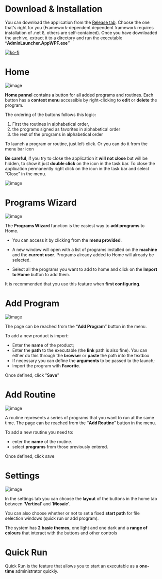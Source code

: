 # Download & Installation
You can download the application from the [Release tab](https://github.com/kdesantis/AdminLauncher/releases).
Choose the one that's right for you (Framework-dependent dependent framework requires installation of .net 8, others are self-contained). 
Once you have downloaded the archive,
extract it to a directory and run the executable **“AdminLauncher.AppWPF.exe”**

[![ko-fi](https://ko-fi.com/img/githubbutton_sm.svg)](https://ko-fi.com/Q5Q61561LT)
# Home
![image](https://github.com/user-attachments/assets/6e4d9dab-1711-4a97-90ff-2ac221bd6789)


**Home pannel** contains a button for all added programs and routines. 
Each button has a **context menu** accessible by right-clicking to **edit** or **delete** the program.

The ordering of the buttons follows this logic:
1. First the routines in alphabetical order,
2. the programs signed as favorites in alphabetical order
3. the rest of the programs in alphabetical order

To launch a program or routine, just left-click.
Or you can do it from the menu bar icon


**Be careful**, if you try to close the application it **will not close** but will be hidden, 
to show it just **double click** on the icon in the task bar. To close the application 
permanently right click on the icon in the task bar and select “Close” in the menu.

![image](https://github.com/user-attachments/assets/7f49544e-a033-4f8c-bcd6-0ebbf5cdecc2)
# Programs Wizard
![image](https://github.com/user-attachments/assets/d1306782-7b37-41fe-9cc3-dbed0633db36)

The **Programs Wizard** function is the easiest way to **add programs** to Home.

* You can access it by clicking from the **menu provided**. 

* A new window will open with a list of programs installed on the **machine** and the **current user**. Programs already added to Home will already be selected. 

* Select all the programs you want to add to home and click on the **Import to Home** button to add them.

It is recommended that you use this feature when **first configuring**.
# Add Program
![image](https://github.com/user-attachments/assets/444850c3-51d3-42b7-85f1-228bf2497cea)

The page can be reached from the “**Add Program**” button in the menu.

To add a new product is import:
* Enter the **name** of the product;
* Enter the **path** to the executable (the **link** path is also fine). You can either do this through the **browser**
or **paste** the path into the textbox
* If necessary you can define the **arguments** to be passed to the launch;
* Import the program with **Favorite**.

Once defined, click "**Save**"

# Add Routine
![image](https://github.com/user-attachments/assets/801addf3-c478-4ef0-a7c5-baa71a888823)

A routine represents a series of programs that you want to run at the same time.
The page can be reached from the “**Add Routine**” button in the menu.

To add a new routine you need to:
* enter the **name** of the routine.
* select **programs** from those previously entered.

Once defined, click save

# Settings
![image](https://github.com/user-attachments/assets/c782bc55-f4b3-4253-9b7e-7c92036ca9ac)

In the settings tab you can choose the **layout** of the buttons in the home tab between ‘**Vertical**’ and ‘**Mosaic**’.

You can also choose whether or not to set a fixed **start path** for file selection windows (quick run or add program).

The system has **2 basic themes**, one light and one dark and a **range of colours** that interact with the buttons and other controls

# Quick Run
Quick Run is the feature that allows you to start an executable as a **one-time** administrator quickly.
